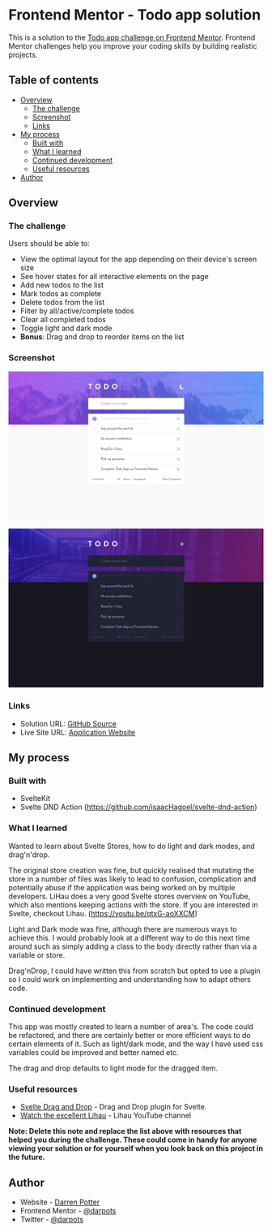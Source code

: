 # Frontend Mentor - Todo app solution

This is a solution to
the [Todo app challenge on Frontend Mentor](https://www.frontendmentor.io/challenges/todo-app-Su1_KokOW). Frontend
Mentor challenges help you improve your coding skills by building realistic projects.

## Table of contents

- [Overview](#overview)
    - [The challenge](#the-challenge)
    - [Screenshot](#screenshot)
    - [Links](#links)
- [My process](#my-process)
    - [Built with](#built-with)
    - [What I learned](#what-i-learned)
    - [Continued development](#continued-development)
    - [Useful resources](#useful-resources)
- [Author](#author)

## Overview

### The challenge

Users should be able to:

- View the optimal layout for the app depending on their device's screen size
- See hover states for all interactive elements on the page
- Add new todos to the list
- Mark todos as complete
- Delete todos from the list
- Filter by all/active/complete todos
- Clear all completed todos
- Toggle light and dark mode
- **Bonus**: Drag and drop to reorder items on the list

### Screenshot

![Light Mode](./desktop-light.png)
![Dark Mode](./desktop-dark.png)

### Links

- Solution URL: [GitHub Source](https://github.com/darpots/fm-todo)
- Live Site URL: [Application Website](https://your-live-site-url.com)

## My process

### Built with

- SvelteKit
- Svelte DND Action (https://github.com/isaacHagoel/svelte-dnd-action)

### What I learned

Wanted to learn about Svelte Stores, how to do light and dark modes, and drag'n'drop.

The original store creation was fine, but quickly realised that mutating the store in a number of files was likely to
lead to confusion, complication and potentially abuse if the application was being worked on by multiple developers.
LiHau does a very good Svelte stores overview on YouTube, which also mentions keeping actions with the store. If you are
interested in Svelte, checkout Lihau.  (https://youtu.be/qtxG-aoXXCM)

Light and Dark mode was fine, although there are numerous ways to achieve this. I would probably look at a different way
to do this next time around such as simply adding a class to the body directly rather than via a variable or store.

Drag'nDrop, I could have written this from scratch but opted to use a plugin so I could work on implementing and
understanding how to adapt others code.

### Continued development

This app was mostly created to learn a number of area's. The code could be refactored, and there are certainly better or
more efficient ways to do certain elements of it. Such as light/dark mode, and the way I have used css variables could
be improved and better named etc.

The drag and drop defaults to light mode for the dragged item.

### Useful resources

- [Svelte Drag and Drop](https://github.com/isaacHagoel/svelte-dnd-action) - Drag and Drop plugin for Svelte.
- [Watch the excellent Lihau](https://www.youtube.com/c/lihautan) - Lihau YouTube channel

**Note: Delete this note and replace the list above with resources that helped you during the challenge. These could
come in handy for anyone viewing your solution or for yourself when you look back on this project in the future.**

## Author

- Website - [Darren Potter](https://www.darpots.dev)
- Frontend Mentor - [@darpots](https://www.frontendmentor.io/profile/darpots)
- Twitter - [@darpots](https://www.twitter.com/darpots)
